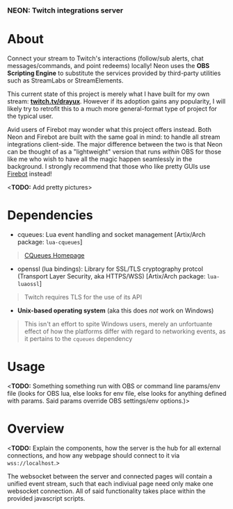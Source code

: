 ### NEON: Twitch integrations server

# About
Connect your stream to Twitch's interactions (follow/sub alerts, chat messages/commands, and point redeems) locally! Neon uses the **OBS Scripting Engine** to substitute the services provided by third-party utilities such as StreamLabs or StreamElements.

This current state of this project is merely what I have built for my own stream: [**twitch.tv/drayux**](https://twitch.tv/drayux). However if its adoption gains any popularity, I will likely try to retrofit this to a much more general-format type of project for the typical user.

Avid users of Firebot may wonder what this project offers instead. Both Neon and Firebot are built with the same goal in mind: to handle all stream integrations client-side. The major difference between the two is that Neon can be thought of as a "lightweight" version that runs _within_ OBS for those like me who wish to have all the magic happen seamlessly in the background. I strongly recommend that those who like pretty GUIs use [Firebot](https://firebot.app/) instead!

\<**TODO:** Add pretty pictures\>

# Dependencies
- cqueues: Lua event handling and socket management [Artix/Arch package: `lua-cqueues`]  
> [CQueues Homepage](https://25thandclement.com/~william/projects/cqueues.html)

- openssl (lua bindings): Library for SSL/TLS cryptography protcol (Transport Layer Security, aka HTTPS/WSS) [Artix/Arch package: `lua-luaossl`]  
> Twitch requires TLS for the use of its API

- **Unix-based operating system** (aka this does _not_ work on Windows)  
> This isn't an effort to spite Windows users, merely an unfortuante effect of how the platforms differ with regard to networking events, as it pertains to the `cqueues` dependency

# Usage
\<**TODO:** Something something run with OBS or command line params/env file (looks for OBS lua, else looks for env file, else looks for anything defined with params. Said params override OBS settings/env options.)\>

# Overview
\<**TODO:** Explain the components, how the server is the hub for all external connections, and how any webpage should connect to it via `wss://localhost`.\>

The websocket between the server and connected pages will contain a unified event stream, such that each indiviual page need only make one websocket connection. All of said functionality takes place within the provided javascript scripts.

